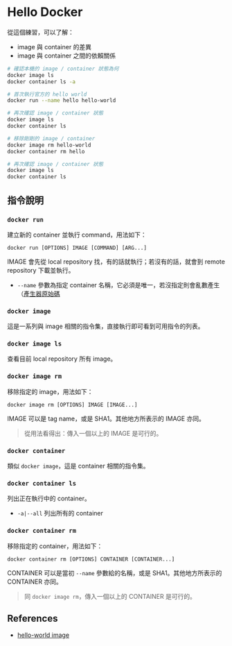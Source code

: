 # Hello Docker

從這個練習，可以了解：

* image 與 container 的差異
* image 與 container 之間的依賴關係

```bash
# 確認本機的 image / container 狀態為何
docker image ls
docker container ls -a

# 首次執行官方的 hello world
docker run --name hello hello-world

# 再次確認 image / container 狀態
docker image ls
docker container ls

# 移除剛剛的 image / container
docker image rm hello-world
docker container rm hello

# 再次確認 image / container 狀態
docker image ls
docker container ls
```

## 指令說明

### `docker run`

建立新的 container 並執行 command，用法如下：

```
docker run [OPTIONS] IMAGE [COMMAND] [ARG...]
```

IMAGE 會先從 local repository 找，有的話就執行；若沒有的話，就會到 remote repository 下載並執行。

* `--name` 參數為指定 container 名稱，它必須是唯一，若沒指定則會亂數產生（[產生器原始碼](https://github.com/moby/moby/blob/master/pkg/namesgenerator/names-generator.go)

### `docker image`

這是一系列與 image 相關的指令集，直接執行即可看到可用指令的列表。

### `docker image ls`

查看目前 local repository 所有 image。

### `docker image rm`

移除指定的 image，用法如下：

```
docker image rm [OPTIONS] IMAGE [IMAGE...]
```

IMAGE 可以是 tag name，或是 SHA1。其他地方所表示的 IMAGE 亦同。

> 從用法看得出：傳入一個以上的 IMAGE 是可行的。

### `docker container`

類似 `docker image`，這是 container 相關的指令集。

### `docker container ls`

列出正在執行中的 container。

* `-a|--all` 列出所有的 container

### `docker container rm`

移除指定的 container，用法如下：

```
docker container rm [OPTIONS] CONTAINER [CONTAINER...]
```

CONTAINER 可以是當初 `--name` 參數給的名稱，或是 SHA1。其他地方所表示的 CONTAINER 亦同。

> 同 `docker image rm`，傳入一個以上的 CONTAINER 是可行的。

## References

* [hello-world image](https://hub.docker.com/_/hello-world)
